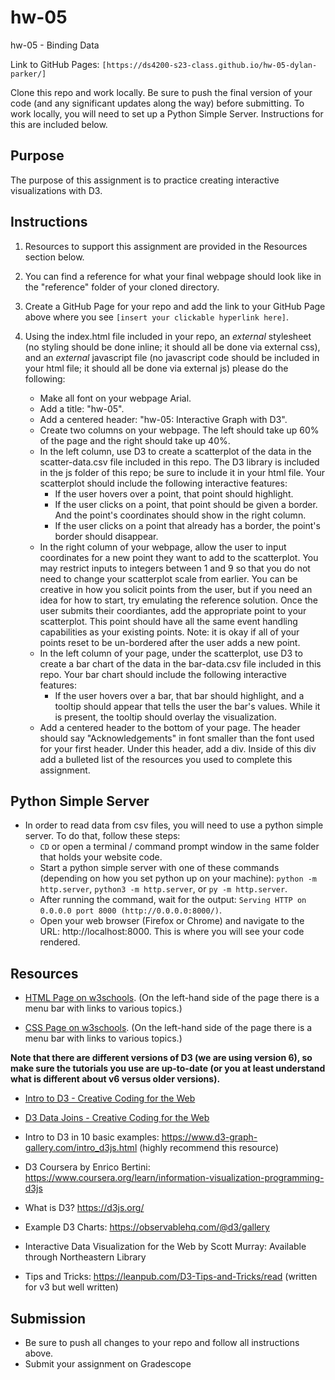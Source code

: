 # hw-05

hw-05 - Binding Data

Link to GitHub Pages: `[https://ds4200-s23-class.github.io/hw-05-dylan-parker/]`

Clone this repo and work locally. Be sure to push the final version of your code (and any significant updates along the way) before submitting. To work locally, you will need to set up a Python Simple Server. Instructions for this are included below.

## Purpose

The purpose of this assignment is to practice creating interactive visualizations with D3.

## Instructions

1. Resources to support this assignment are provided in the Resources section below.

1. You can find a reference for what your final webpage should look like in the "reference" folder of your cloned directory.

1. Create a GitHub Page for your repo and add the link to your GitHub Page above where you see `[insert your clickable hyperlink here]`.

1. Using the index.html file included in your repo, an _external_ stylesheet (no styling should be done inline; it should all be done via external css), and an _external_ javascript file (no javascript code should be included in your html file; it should all be done via external js) please do the following:

   - Make all font on your webpage Arial.
   - Add a title: "hw-05".
   - Add a centered header: "hw-05: Interactive Graph with D3".
   - Create two columns on your webpage. The left should take up 60% of the page and the right should take up 40%.
   - In the left column, use D3 to create a scatterplot of the data in the scatter-data.csv file included in this repo. The D3 library is included in the js folder of this repo; be sure to include it in your html file. Your scatterplot should include the following interactive features:
     - If the user hovers over a point, that point should highlight.
     - If the user clicks on a point, that point should be given a border. And the point's coordinates should show in the right column.
     - If the user clicks on a point that already has a border, the point's border should disappear.
   - In the right column of your webpage, allow the user to input coordinates for a new point they want to add to the scatterplot. You may restrict inputs to integers between 1 and 9 so that you do not need to change your scatterplot scale from earlier. You can be creative in how you solicit points from the user, but if you need an idea for how to start, try emulating the reference solution. Once the user submits their coordiantes, add the appropriate point to your scatterplot. This point should have all the same event handling capabilities as your existing points. Note: it is okay if all of your points reset to be un-bordered after the user adds a new point.
   - In the left column of your page, under the scatterplot, use D3 to create a bar chart of the data in the bar-data.csv file included in this repo. Your bar chart should include the following interactive features:
     - If the user hovers over a bar, that bar should highlight, and a tooltip should appear that tells the user the bar's values. While it is present, the tooltip should overlay the visualization.
   - Add a centered header to the bottom of your page. The header should say "Acknowledgements" in font smaller than the font used for your first header. Under this header, add a div. Inside of this div add a bulleted list of the resources you used to complete this assignment.

## Python Simple Server

- In order to read data from csv files, you will need to use a python simple server. To do that, follow these steps:
  - `CD` or open a terminal / command prompt window in the same folder that holds your website code.
  - Start a python simple server with one of these commands (depending on how you set python up on your machine): `python -m http.server`, `python3 -m http.server`, or `py -m http.server`.
  - After running the command, wait for the output: `Serving HTTP on 0.0.0.0 port 8000 (http://0.0.0.0:8000/)`.
  - Open your web browser (Firefox or Chrome) and navigate to the URL: http://localhost:8000. This is where you will see your code rendered.

## Resources

- [HTML Page on w3schools](https://www.w3schools.com/html/default.asp). (On the left-hand side of the page there is a menu bar with links to various topics.)

- [CSS Page on w3schools](https://www.w3schools.com/css/default.asp). (On the left-hand side of the page there is a menu bar with links to various topics.)

**Note that there are different versions of D3 (we are using version 6), so make sure the tutorials you use are up-to-date (or you at least understand what is different about v6 versus older versions).**

- [Intro to D3 - Creative Coding for the Web](https://www.fluidencodings.com/teaching-materials/cc-for-the-web/v1/page.php?pid=svg)

- [D3 Data Joins - Creative Coding for the Web](https://www.fluidencodings.com/teaching-materials/cc-for-the-web/v1/page.php?pid=data-joins)

- Intro to D3 in 10 basic examples: https://www.d3-graph-gallery.com/intro_d3js.html (highly recommend this resource)

- D3 Coursera by Enrico Bertini: https://www.coursera.org/learn/information-visualization-programming-d3js

- What is D3? https://d3js.org/

- Example D3 Charts: https://observablehq.com/@d3/gallery

- Interactive Data Visualization for the Web by Scott Murray: Available through Northeastern Library

- Tips and Tricks: https://leanpub.com/D3-Tips-and-Tricks/read (written for v3 but well written)

## Submission

- Be sure to push all changes to your repo and follow all instructions above.
- Submit your assignment on Gradescope
